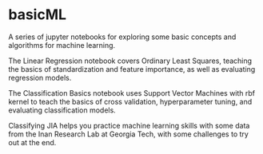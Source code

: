 # basicML

A series of jupyter notebooks for exploring some basic concepts and algorithms for machine learning. 

The Linear Regression notebook covers Ordinary Least Squares, teaching the basics of standardization and feature importance, as well as evaluating regression models. 

The Classification Basics notebook uses Support Vector Machines with rbf kernel to teach the basics of cross validation, hyperparameter tuning, and evaluating classification models. 

Classifying JIA helps you practice machine learning skills with some data from the Inan Research Lab at Georgia Tech, with some challenges to try out at the end. 
